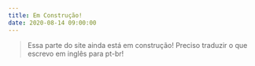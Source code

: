 ```yaml
---
title: Em Construção!
date: 2020-08-14 09:00:00
---
```


> Essa parte do site ainda está em construção! Preciso traduzir o que escrevo em inglês para pt-br! 
